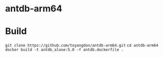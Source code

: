 # antdb-arm64
# Build
`git clone https://github.com/toyangdon/antdb-arm64.git`
`cd antdb-arm64`
`docker build -t antdb_alone:5.0 -f antdb.dockerfile .`
